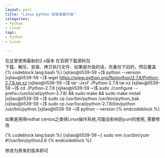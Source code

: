 ```yaml
---
layout: post
title: "Linux python 安装或者升级"
categories:
- Python
- Linux
tags:
- Python
- Linux 

--- 
```


在这里使用最新的2.x版本 在官网下载源码包    
下载、解压、安装、拷贝执行文件、如果是升级的话，先备份下旧的，然后覆盖
{% codeblock lang:bash %}
[xjliao@li539-59 ~]$ python --version
[xjliao@li539-59 ~]$ wget https://www.python.org/ftp/python/2.7.8/Python-2.7.8.tar.xz
[xjliao@li539-59 ~]$ tar -Jxvf ./Python-2.7.8.tar.xz
[xjliao@li539-59 ~]$ cd ./Python-2.7.8
[xjliao@li539-59 ~]$ sudo ./configure --prefix=/usr/local/python-2.7.8/ && sudo make && sudo make install
[xjliao@li539-59 ~]$ sudo cp /usr/bin/python /usr/bin/python_bak
[xjliao@li539-59 ~]$ sudo cp /usr/local/python-2.7.8/bin/python /usr/bin/python
[xjliao@li539-59 ~]$ python --version
{% endcodeblock %}

如果是用得redhat centos之类得Linux操作系统,可能会影响到yum的使用, 需要修改

{% codeblock lang:bash %}
[xjliao@li539-59 ~] sudo vim /usr/bin/yum
#!/usr/bin/python2.6
{% endcodeblock %}

修改为原来的版本即可
